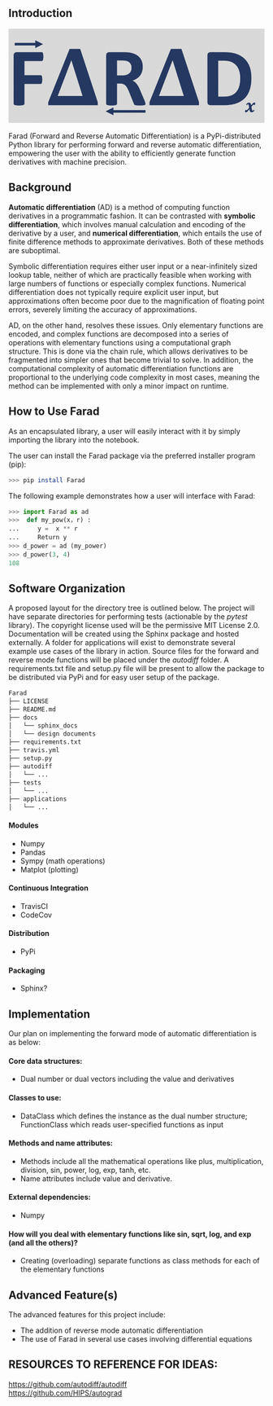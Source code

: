 ## Introduction

![faradlogo](faradlogo.png)

Farad (Forward and Reverse Automatic Differentiation) is a PyPi-distributed Python library for performing forward and reverse automatic differentiation, empowering the user with the ability to efficiently generate function derivatives with machine precision.

## Background

**Automatic differentiation** (AD) is a method of computing function derivatives in a programmatic fashion. It can be contrasted with **symbolic differentiation**, which involves manual calculation and encoding of the derivative by a user, and **numerical differentiation**, which entails the use of finite difference methods to approximate derivatives. Both of these methods are suboptimal.

Symbolic differentiation requires either user input or a near-infinitely sized lookup table, neither of which are practically feasible when working with large numbers of functions or especially complex functions. Numerical differentiation does not typically require explicit user input, but approximations often become poor due to the magnification of floating point errors, severely limiting the accuracy of approximations.

AD, on the other hand, resolves these issues. Only elementary functions are encoded, and complex functions are decomposed into a series of operations with elementary functions using a computational graph structure. This is done via the chain rule, which allows derivatives to be fragmented into simpler ones that become trivial to solve. In addition, the computational complexity of automatic differentiation functions are proportional to the underlying code complexity in most cases, meaning the method can be implemented with only a minor impact on runtime.

## How to Use Farad

As an encapsulated library, a user will easily interact with it by simply importing the library into the notebook.

The user can install the Farad package via the preferred installer program (pip):
```bash
>>> pip install Farad
```
The following example demonstrates how a user will interface with Farad:
```python
>>> import Farad as ad
>>>  def my_pow(x，r) :
...     y =  x ** r
...     Return y
>>> d_power = ad (my_power)
>>> d_power(3, 4)
108
```

## Software Organization

A proposed layout for the directory tree is outlined below. The project will have separate directories for performing tests (actionable by the *pytest* library). The copyright license used will be the permissive MIT License 2.0. Documentation will be created using the Sphinx package and hosted externally. A folder for applications will exist to demonstrate several example use cases of the library in action. Source files for the forward and reverse mode functions will be placed under the *autodiff* folder. A requirements.txt file and setup.py file will be present to allow the package to be distributed via PyPi and for easy user setup of the package.

```
Farad
├── LICENSE
├── README.md     
├── docs
│   └── sphinx_docs
│   └── design documents
├── requirements.txt
├── travis.yml
├── setup.py
├── autodiff
│   └── ...
├── tests
│   └── ...
├── applications
│   └── ...
```

#### Modules
-	Numpy
-	Pandas
-	Sympy (math operations)
-	Matplot (plotting)

#### Continuous Integration
-	TravisCI
-	CodeCov

#### Distribution
-	PyPi

#### Packaging
-	Sphinx?

## Implementation
Our plan on implementing the forward mode of automatic differentiation is as below:

#### Core data structures:
-	Dual number or dual vectors including the value and derivatives

#### Classes to use:
-	DataClass which defines the instance as the dual number structure; FunctionClass which reads user-specified functions as input

#### Methods and name attributes:
- Methods include all the mathematical operations like plus, multiplication, division, sin, power, log, exp, tanh, etc.
-	Name attributes include value and derivative.

#### External dependencies:
-	Numpy

#### How will you deal with elementary functions like sin, sqrt, log, and exp (and all the others)?
-	Creating (overloading) separate functions as class methods for each of the elementary functions


## Advanced Feature(s)
The advanced features for this project include:
-	The addition of reverse mode automatic differentiation
-	The use of Farad in several use cases involving differential equations

##  RESOURCES TO REFERENCE FOR IDEAS:

https://github.com/autodiff/autodiff<br/>
https://github.com/HIPS/autograd
